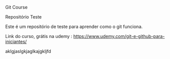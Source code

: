 Git Course

Repositório Teste

Este é um repositório de teste para aprender como o git funciona.

Link do curso, grátis na udemy : https://www.udemy.com/git-e-github-para-iniciantes/

aklgjaslgkjaglkajgkljfd
